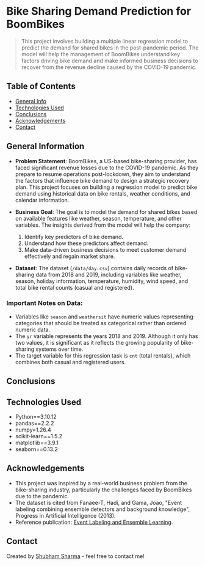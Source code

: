 # Bike Sharing Demand Prediction for BoomBikes
> This project involves building a multiple linear regression model to predict the demand for shared bikes in the post-pandemic period. The model will help the management of BoomBikes understand key factors driving bike demand and make informed business decisions to recover from the revenue decline caused by the COVID-19 pandemic.

## Table of Contents
* [General Info](#general-information)
* [Technologies Used](#technologies-used)
* [Conclusions](#conclusions)
* [Acknowledgements](#acknowledgements)
* [Contact](#contact)

## General Information
- **Problem Statement**: BoomBikes, a US-based bike-sharing provider, has faced significant revenue losses due to the COVID-19 pandemic. As they prepare to resume operations post-lockdown, they aim to understand the factors that influence bike demand to design a strategic recovery plan. This project focuses on building a regression model to predict bike demand using historical data on bike rentals, weather conditions, and calendar information.
  
- **Business Goal**: The goal is to model the demand for shared bikes based on available features like weather, season, temperature, and other variables. The insights derived from the model will help the company:
  1. Identify key predictors of bike demand.
  2. Understand how these predictors affect demand.
  3. Make data-driven business decisions to meet customer demand effectively and regain market share.

- **Dataset**: The dataset (`/data/day.csv`) contains daily records of bike-sharing data from 2018 and 2019, including variables like weather, season, holiday information, temperature, humidity, wind speed, and total bike rental counts (casual and registered).

### Important Notes on Data:
- Variables like `season` and `weathersit` have numeric values representing categories that should be treated as categorical rather than ordered numeric data.
- The `yr` variable represents the years 2018 and 2019. Although it only has two values, it is significant as it reflects the growing popularity of bike-sharing systems over time.
- The target variable for this regression task is `cnt` (total rentals), which combines both casual and registered users.

## Conclusions


## Technologies Used
- Python==3.10.12
- pandas==2.2.2
- numpy=1.26.4
- scikit-learn==1.5.2
- matplotlib==3.9.1
- seaborn==0.13.2

## Acknowledgements
- This project was inspired by a real-world business problem from the bike-sharing industry, particularly the challenges faced by BoomBikes due to the pandemic.
- The dataset is cited from Fanaee-T, Hadi, and Gama, Joao, "Event labeling combining ensemble detectors and background knowledge", Progress in Artificial Intelligence (2013).
- Reference publication: [Event Labeling and Ensemble Learning](http://dx.doi.org/10.1007/s13748-013-0040-3).

## Contact
Created by [Shubham Sharma](https://www.linkedin.com/in/shubham-sharma-andy/) - feel free to contact me!
